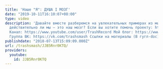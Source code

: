 ```yaml
---
title: 'Наше "Я": ДУША I МОЗГ'
date: "2019-10-11T16:10:07+08:00"
type: video
description: 'Давайте вместе разберемся на увлекательных примерах из мира психиатрии,
  действительно ли мы – это наш мозг? Если вы хотите помочь проекту: https://goo.gl/pdNC3E
  Канал: https://www.youtube.com/user/TrashRecord Мой блог: https://www.youtube.com/c/SmashJournal
  Группа ВК: https://vk.com/trashsmash Ссылки на материалы (В гугл-doc): https://goo.gl/7FhXGY'
publishdate: "2018-07-13T15:09:09.000Z"
url: /trashsmash/JJB5Rnr0KTQ/
providers:
  youtube:
    id: JJB5Rnr0KTQ
---
```

